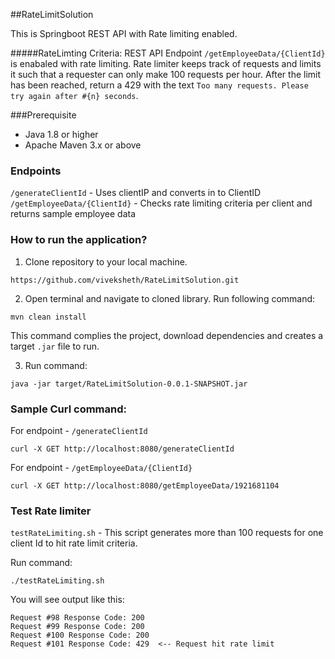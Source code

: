 ##RateLimitSolution

This is Springboot REST API with Rate limiting enabled. 

#####RateLimting Criteria: 
REST API Endpoint `/getEmployeeData/{ClientId}` is enabaled with rate limiting. Rate limiter keeps track of requests and limits it
such that a requester can only make 100 requests per hour. After the limit has been reached, return a 429 with the text `Too many requests. Please try again after #{n} seconds`.

###Prerequisite
- Java 1.8 or higher
- Apache Maven 3.x or above 

### Endpoints

`/generateClientId` - Uses clientIP and converts in to ClientID 
`/getEmployeeData/{ClientId}` - Checks rate limiting criteria per client and returns sample employee data 

### How to run the application? 

1. Clone repository to your local machine. 
```
https://github.com/viveksheth/RateLimitSolution.git
```
2. Open terminal and navigate to cloned library. Run following command: 
```
mvn clean install 
```
This command complies the project, download dependencies and creates a target `.jar` file to run. 

3. Run command: 
```
java -jar target/RateLimitSolution-0.0.1-SNAPSHOT.jar
```

### Sample Curl command: 

For endpoint - `/generateClientId`
```
curl -X GET http://localhost:8080/generateClientId
```

For endpoint - `/getEmployeeData/{ClientId}`
```
curl -X GET http://localhost:8080/getEmployeeData/1921681104
```

### Test Rate limiter 

`testRateLimiting.sh` - This script generates more than 100 requests for one client Id to hit rate limit criteria. 

Run command: 
```
./testRateLimiting.sh
```
You will see output like this: 
```
Request #98 Response Code: 200
Request #99 Response Code: 200
Request #100 Response Code: 200  
Request #101 Response Code: 429  <-- Request hit rate limit 
```





